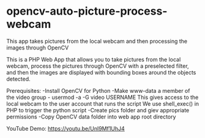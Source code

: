 # opencv-auto-picture-process-webcam
This app takes pictures from the local webcam and then processing the images through OpenCV


This is a PHP Web App that allows you to take pictures from the local webcam, process the pictures through OpenCV with a preselected filter, and then the images are displayed with bounding boxes around the objects detected.

Prerequisites:
  -Install OpenCV for Python
  -Make www-data a member of the video group - usermod -a -G video USERNAME
    This gives access to the local webcam to the user account that runs the script
    We use shell_exec() in PHP to trigger the python script
  -Create pics folder and giev appropriate permissions
  -Copy OpenCV data folder into web app root directory


YouTube Demo: https://youtu.be/UnI9Mf1UhJ4
